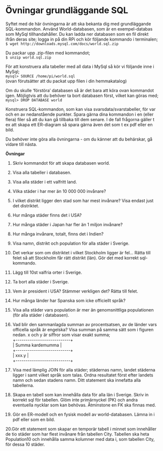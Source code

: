 # Övningar grundläggande SQL

Syftet med de här övningarna är att ska bekanta dig med grundläggande SQL-kommandon.
Använd World-databasen, som är en exempel-databas som MySql tillhandahåller.
Du kan ladda ner databasen som en fil direkt ifrån deras site; logga in på din RPi och kör följande kommando i terminalen;<br>
`$ wget http://downloads.mysql.com/docs/world.sql.zip`


Du packar upp .zip-filen med kommandot;<br>
`$ unzip world.sql.zip`

För att konstruera alla tabeller med all data i MySql så kör vi följande inne i MySql;<br>
`mysql> SOURCE /home/pi/world.sql`<br>
(ovan förutsätter att du packat upp filen i din hemmakatalog)

Om du skulle ‘förstöra’ databasen så är det bara att köra ovan kommandot igen. Möjligtvis att du behöver ta bort databasen först, vilket kan göras med;<br>
`mysql> DROP DATABASE world`


Konstruera SQL-kommandon, som kan visa svarsdata/svarstabeller, för var och en av nedanstående punkter. Spara gärna dina kommandon i en (eller flera) filer så att du kan gå tillbaka till dem senare. I de fall frågorna gäller t ex att skapa ett ER-diagram så spara gärna även det som t ex pdf eller en bild.

Du behöver inte göra alla övningarna - om du känner att du behärskar, gå vidare till nästa.



**Övningar**


1. Skriv kommandot för att skapa databasen world.


2. Visa alla tabeller i databasen.


3. Visa alla städer i ett valfritt land.


4. Vilka städer i har mer än 10 000 000 invånare?


5. I vilket distrikt ligger den stad som har mest invånare? Visa endast just det distriktet.

6. Hur många städer finns det i USA?

7. Hur många städer i Japan har fler än 1 miljon invånare?

8. Hur många invånare, totalt, finns det i Indien?

9. Visa namn, distrikt och population för alla städer i Sverige.

10. Det verkar som om distriktet i vilket Stockholm ligger är fel... Rätta till felet så att Stockholm får rätt distrikt (län). Gör det med korrekt sql-kommando.

11. Lägg till 10st valfria orter i Sverige.

12. Ta bort alla städer i Sverige.

13. Vem är president i USA? Stämmer verkligen det? Rätta till felet.

14. Hur många länder har Spanska som icke officiellt språk?

15. Visa alla städer vars population är mer än genomsnittliga populationen (för alla städer i databasen).

16. Vad blir den sammanlagda summan av procentsatsen, av de länder vars officella språk är engelska? 
    Visa summan på samma sätt som i figuren nedan. x och y är siffror som visar exakt summa;<br>
+----------------------------+<br>
| Summa kardemumma           |<br>
+----------------------------+<br>
|   xxx.y                        |<br>
+----------------------------+<br>

17. Visa med lämplig JOIN för alla städer; städernas namn, landet städerna ligger i samt vilket språk som talas. Ordna resultatet först efter landets namn och sedan stadens namn. Ditt statement ska innefatta alla tabellerna.

18. Skapa en tabell som kan innehålla data för alla län i Sverige. Skriv in korrekt sql för tabellen. Glöm inte primärnyckel (PK) och andra eventuella nycklar som kan behövas. Åtminstone en FK ska finnas med.

19. Gör en ER-modell och en fysisk modell av world-databasen. Lämna in i pdf eller som en bild.

20.Gör ett statement som skapar en temporär tabell i minnet som innehåller de tio städer som har flest invånare från tabellen City. Tabellen ska heta Population10 och innehålla samma kolumner med data i, som tabellen City, för dessa 10 städer. 

